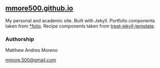 ## [mmore500.github.io](https://mmore500.github.io)

My personal and academic site.
Built with Jekyll.
Portfolio components taken from [*folio](https://github.com/bogoli/-folio).
Recipe components taken from [treat-jekyll-template](https://github.com/CloudCannon/treat-jekyll-template).

### Authorship

Matthew Andres Moreno

[mmore.500@gmail.com](mailto:mmore.500@gmail.com)
